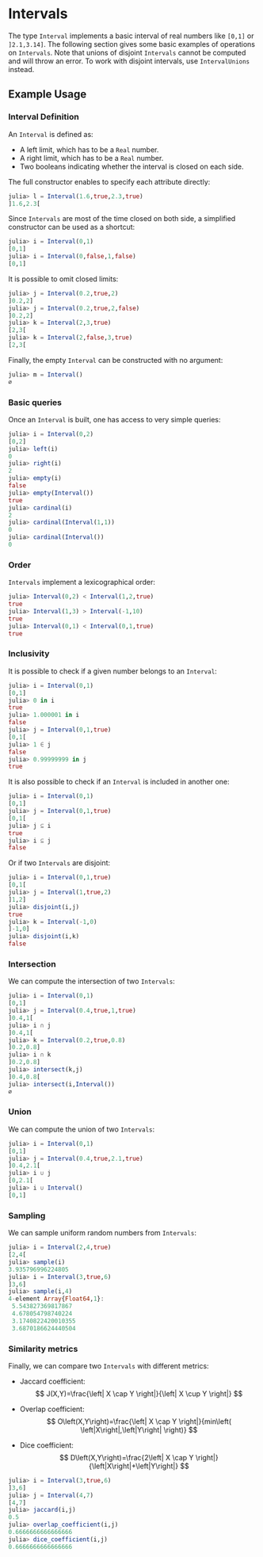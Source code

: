 # Intervals

The type `Interval` implements a basic interval of real numbers like `[0,1]` or `]2.1,3.14]`. The following section gives some basic examples of operations on `Intervals`. Note that unions of disjoint `Intervals` cannot be computed and will throw an error. To work with disjoint intervals, use `IntervalUnions` instead. 

## Example Usage

### Interval Definition

An `Interval` is defined as:

- A left limit, which has to be a `Real` number.
- A right limit, which has to be a `Real` number.
- Two booleans indicating whether the interval is closed on each side.

The full constructor enables to specify each attribute directly:

```julia
julia> l = Interval(1.6,true,2.3,true)
]1.6,2.3[
```

Since `Intervals` are most of the time closed on both side, a simplified constructor can be used as a shortcut:

```julia
julia> i = Interval(0,1)
[0,1]
julia> i = Interval(0,false,1,false)
[0,1]
```

It is possible to omit closed limits:

```julia
julia> j = Interval(0.2,true,2)
]0.2,2]
julia> j = Interval(0.2,true,2,false)
]0.2,2]
julia> k = Interval(2,3,true)
[2,3[
julia> k = Interval(2,false,3,true)
[2,3[
```

Finally, the empty `Interval` can be constructed with no argument:

```julia
julia> m = Interval()
∅
```

### Basic queries

Once an `Interval` is built, one has access to very simple queries:

```julia
julia> i = Interval(0,2)
[0,2]
julia> left(i)
0
julia> right(i)
2
julia> empty(i)
false
julia> empty(Interval())
true
julia> cardinal(i)
2
julia> cardinal(Interval(1,1))
0
julia> cardinal(Interval())
0
```

### Order

`Intervals` implement a lexicographical order:

```julia
julia> Interval(0,2) < Interval(1,2,true)
true
julia> Interval(1,3) > Interval(-1,10)
true
julia> Interval(0,1) < Interval(0,1,true)
true
```

### Inclusivity

It is possible to check if a given number belongs to an `Interval`:

```julia
julia> i = Interval(0,1)
[0,1]
julia> 0 in i
true
julia> 1.000001 in i
false
julia> j = Interval(0,1,true)
[0,1[
julia> 1 ∈ j
false
julia> 0.99999999 in j
true
```

It is also possible to check if an `Interval` is included in another one:

```julia
julia> i = Interval(0,1)
[0,1]
julia> j = Interval(0,1,true)
[0,1[
julia> j ⊆ i
true
julia> i ⊆ j
false
```

Or if two `Intervals` are disjoint:

```julia
julia> i = Interval(0,1,true)
[0,1[
julia> j = Interval(1,true,2)
]1,2]
julia> disjoint(i,j)
true
julia> k = Interval(-1,0)
]-1,0]
julia> disjoint(i,k)
false
```

### Intersection

We can compute the intersection of two `Intervals`:

```julia
julia> i = Interval(0,1)
[0,1]
julia> j = Interval(0.4,true,1,true)
]0.4,1[
julia> i ∩ j
]0.4,1[
julia> k = Interval(0.2,true,0.8)
]0.2,0.8]
julia> i ∩ k
]0.2,0.8]
julia> intersect(k,j)
]0.4,0.8[
julia> intersect(i,Interval())
∅
```

### Union

We can compute the union of two `Intervals`:

```julia
julia> i = Interval(0,1)
[0,1]
julia> j = Interval(0.4,true,2.1,true)
]0.4,2.1[
julia> i ∪ j
[0,2.1[
julia> i ∪ Interval()
[0,1]
```

### Sampling

We can sample uniform random numbers from `Intervals`:

```julia
julia> i = Interval(2,4,true)
[2,4[
julia> sample(i)
3.935796996224805
julia> i = Interval(3,true,6)
]3,6]
julia> sample(i,4)
4-element Array{Float64,1}:
 5.543827369817867 
 4.678054798740224 
 3.1740822420010355
 3.6870186624440504
```

### Similarity metrics

Finally, we can compare two `Intervals` with different metrics:

- Jaccard coefficient: 
  $$
  J(X,Y)=\frac{\left| X \cap Y \right|}{\left| X \cup Y \right|}
  $$

- Overlap coefficient:
  $$
  O\left(X,Y\right)=\frac{\left| X \cap Y \right|}{min\left( \left|X\right|,\left|Y\right| \right)}
  $$

- Dice coefficient:
  $$
  D\left(X,Y\right)=\frac{2\left| X \cap Y \right|}{\left|X\right|+\left|Y\right|}
  $$

```julia
julia> i = Interval(3,true,6)
]3,6]
julia> j = Interval(4,7)
[4,7]
julia> jaccard(i,j)
0.5
julia> overlap_coefficient(i,j)
0.6666666666666666
julia> dice_coefficient(i,j)
0.6666666666666666
```

